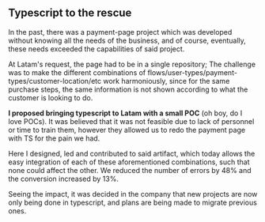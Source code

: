 ## Typescript to the rescue

In the past, there was a payment-page project which was developed without knowing all the needs of the business, and of course, eventually, these needs exceeded the capabilities of said project.

At Latam's request, the page had to be in a single repository; The challenge was to make the different combinations of flows/user-types/payment-types/customer-location/etc work harmoniously, since for the same purchase steps, the same information is not shown according to what the customer is looking to do.

**I proposed bringing typescript to Latam with a small POC** (oh boy, do I love POCs). It was believed that it was not feasible due to lack of personnel or time to train them, however they allowed us to redo the payment page with TS for the pain we had. 

Here I designed, led and contributed to said artifact, which today allows the easy integration of each of these aforementioned combinations, such that none could affect the other. We reduced the number of errors by 48% and the conversion increased by 13%.

Seeing the impact, it was decided in the company that new projects are now only being done in typescript, and plans are being made to migrate previous ones.